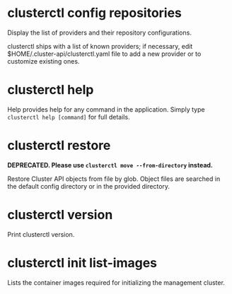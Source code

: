 # clusterctl config repositories

Display the list of providers and their repository configurations.

clusterctl ships with a list of known providers; if necessary, edit
$HOME/.cluster-api/clusterctl.yaml file to add a new provider or to customize existing ones.

# clusterctl help

Help provides help for any command in the application.
Simply type `clusterctl help [command]` for full details.

# clusterctl restore

**DEPRECATED. Please use `clusterctl move --from-directory` instead.**

Restore Cluster API objects from file by glob. Object files are searched in the default config directory
or in the provided directory.

# clusterctl version

Print clusterctl version.

# clusterctl init list-images

Lists the container images required for initializing the management cluster.